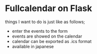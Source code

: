 # Fullcalendar on Flask
things I want to do is just like as follows;
+ enter the events to the form
+ events are showed on the calendar
+ calendar can be exported as .ics format
+ available in japanese

